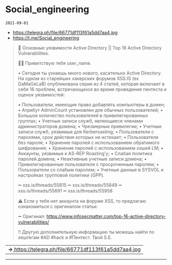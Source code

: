 # Social_engineering
`2021-09-01`

* https://telegra.ph/file/66771df113f61a5dd7aa4.jpg
* https://t.me/Social_engineering

<blockquote>
​👾 Основные уязвимости Active Directory || Top 16 Active Directory Vulnerabilities.

🖖🏻 Приветствую тебя user_name.

•  Сегодня ты узнаешь много нового, касательно Active Directory. На одном из старейших хакерских форумов XSS.IS (ex DaMaGeLaB) опубликована серия из 4 статей, которая включает в себя 16 проблем, встречающихся во время проведения пентеста и оценок уязвимостей:

•  Пользователи, имеющие право добавлять компьютеры в домен;
•  Атрибут AdminCount установлен для обычных пользователей;
•  Большое количество пользователей в привилегированных группах;
•  Учетные записи служб, являющиеся членами администраторов домена;
•  Чрезмерные привилегии;
•  Учетные записи служб, уязвимые для Kerberoasting;
•  Пользователи с паролями, срок действия которых не истекает;
•  Пользователи без пароля;
•  Хранение паролей с использованием обратимого шифрования;
•  Хранение паролей с использованием хэшей LM;
•  Аккаунты, уязвимые к AS-REP Roasting'y;
•  Слабая политика паролей домена;
•  Неактивные учетные записи домена;
•  Привилегированные пользователи с просроченным паролем;
•  Пользователи со слабым паролем;
•  Учетные данные в SYSVOL и настройках групповой политики (GPP).

➖ xss.is/threads/55815
➖ xss.is/threads/55849
➖ xss.is/threads/55891
➖ xss.is/threads/55958

⚠️ Если у тебя нет аккаунта на форуме XSS, то предлагаю ознакомиться с оригиналом статьи:

➖ Оригинал: https://www.infosecmatter.com/top-16-active-directory-vulnerabilities/

‼️ Другую дополнительную информацию ты можешь найти по хештегам &#35;AD &#35;hack и &#35;Пентест. Твой S.E.
</blockquote>

<table><tr><td><b>→</b><a href="https://telegra.ph/file/66771df113f61a5dd7aa4.jpg">
https://telegra.ph/file/66771df113f61a5dd7aa4.jpg
</a>
</td></tr></table>

---

